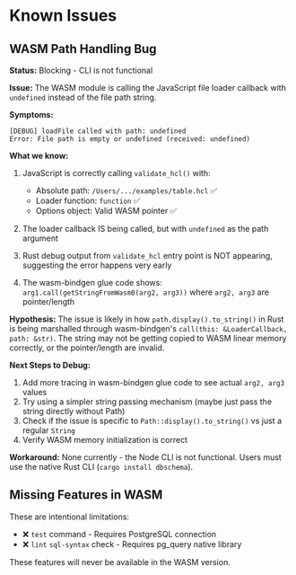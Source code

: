 # Known Issues

## WASM Path Handling Bug

**Status:** Blocking - CLI is not functional

**Issue:** The WASM module is calling the JavaScript file loader callback with `undefined` instead of the file path string.

**Symptoms:**
```
[DEBUG] loadFile called with path: undefined
Error: File path is empty or undefined (received: undefined)
```

**What we know:**
1. JavaScript is correctly calling `validate_hcl()` with:
   - Absolute path: `/Users/.../examples/table.hcl` ✅
   - Loader function: `function` ✅
   - Options object: Valid WASM pointer ✅

2. The loader callback IS being called, but with `undefined` as the path argument

3. Rust debug output from `validate_hcl` entry point is NOT appearing, suggesting the error happens very early

4. The wasm-bindgen glue code shows: `arg1.call(getStringFromWasm0(arg2, arg3))` where `arg2, arg3` are pointer/length

**Hypothesis:**
The issue is likely in how `path.display().to_string()` in Rust is being marshalled through wasm-bindgen's `call(this: &LoaderCallback, path: &str)`. The string may not be getting copied to WASM linear memory correctly, or the pointer/length are invalid.

**Next Steps to Debug:**
1. Add more tracing in wasm-bindgen glue code to see actual `arg2, arg3` values
2. Try using a simpler string passing mechanism (maybe just pass the string directly without Path)
3. Check if the issue is specific to `Path::display().to_string()` vs just a regular `String`
4. Verify WASM memory initialization is correct

**Workaround:**
None currently - the Node CLI is not functional. Users must use the native Rust CLI (`cargo install dbschema`).

## Missing Features in WASM

These are intentional limitations:

- ❌ `test` command - Requires PostgreSQL connection
- ❌ `lint` `sql-syntax` check - Requires pg_query native library

These features will never be available in the WASM version.